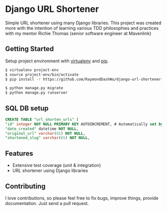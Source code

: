 # Django URL Shortener

Simple URL shortener using many Django libraries. This project was created more with the intention of learning various TDD philosophies and practices with my mentor Richie Thomas (senior software engineer at Mavenlink)

## Getting Started

Setup project environment with [virtualenv](https://virtualenv.pypa.io) and [pip](https://pip.pypa.io).

```bash
$ virtualenv project-env
$ source project-env/bin/activate
$ pip install -r https://github.com/RaymondDashWu/django-url-shortener-playground/blob/master/requirements.txt

$ python manage.py migrate
$ python manage.py runserver
```

## SQL DB setup
```sql
CREATE TABLE "url_shorten_urls" (
"id" integer NOT NULL PRIMARY KEY AUTOINCREMENT, # Automatically set by Django
"date_created" datetime NOT NULL,
"original_url" varchar(65) NOT NULL,
"shortened_slug" varchar(65) NOT NULL,
```
## Features

* Extensive test coverage (unit & integration)
* URL shortener using Django libraries

## Contributing

I love contributions, so please feel free to fix bugs, improve things, provide documentation. Just send a pull request.
